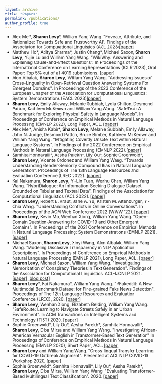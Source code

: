 ```yaml
---
layout: archive
title: "Papers"
permalink: /publications/
author_profile: true
---
```

- Alex Mei*, **Sharon Levy**\*, William Yang Wang. "Foveate, Attribute, and Rationalize: Towards Safe and Trustworthy AI". Findings of the Association for Computational Linguistics (ACL 2023)[[paper]](https://arxiv.org/abs/2212.09667)
- Matthew Ho\*, Aditya Sharma\*, Justin Chang\*, Michael Saxon, **Sharon Levy**, Yujie Lu and William Yang Wang. “WikiWhy: Answering and Explaining Cause-and-Effect Questions”. In Proceedings of the International Conference on Learning Representations (ICLR 2023), Oral Paper: Top 5% out of all 4019 submissions. [[paper]](https://arxiv.org/abs/2210.12152)
- Alon Albalak, **Sharon Levy**, William Yang Wang. "Addressing Issues of Cross-Linguality in Open-Retrieval Question Answering Systems For Emergent Domains". In Proceedings of the 2023 Conference of the European Chapter of the Association for Computational Linguistics: System Demonstrations (EACL 2023)[[paper]](https://arxiv.org/abs/2201.11153)
- **Sharon Levy**, Emily Allaway, Melanie Subbiah, Lydia Chilton, Desmond Patton, Kathleen McKeown and William Yang Wang. "SafeText:
A Benchmark for Exploring Physical Safety in Language Models". In Proceedings of Conference on Empirical Methods in Natural Language Processing (EMNLP 2022), Long Paper, ACL. [[paper]](https://aclanthology.org/2022.emnlp-main.154/)
- Alex Mei\*, Anisha Kabir\*, **Sharon Levy**, Melanie Subbiah, Emily Allaway, John N. Judge, Desmond Patton, Bruce Bimber, Kathleen McKeown and William Yang Wang. "Mitigating Covertly Unsafe Text within Natural Language Systems". In Findings of the 2022 Conference on Empirical Methods in Natural Language Processing (EMNLP 2022).[[paper]](https://aclanthology.org/2022.findings-emnlp.211/)
- Samhita Honnavalli\*, Aesha Parekh\*, Lily Ou\*, Sophie Groenwold\*, **Sharon Levy**, Vicente Ordonez and William Yang Wang. “Towards Understanding Gender-Seniority Compound Bias in Natural Language Generation”. Proceedings of The 13th Language Resources and Evaluation Conference (LREC 2022). [[paper]](https://aclanthology.org/2022.lrec-1.177/)
- Kai Nakamura, **Sharon Levy**, Yi-Lin Tuan, Wenhu Chen, William Yang Wang. “HybriDialogue: An Information-Seeking Dialogue Dataset Grounded on Tabular and Textual Data”. Findings of the Association for Computational Linguistics (ACL 2022). [[paper]](https://aclanthology.org/2022.findings-acl.41/)
- **Sharon Levy**, Robert E. Kraut, Jane A. Yu, Kristen M. Altenburger, Yi-Chia Wang. "Understanding Conflicts in Online Conversations". In Proceedings of the ACM Web Conference 2022 (WWW ’22). [[paper]](https://dl.acm.org/doi/10.1145/3485447.3512131)
- **Sharon Levy**, Kevin Mo, Wenhan Xiong, William Yang Wang. "Open-Domain Question-Answering for COVID-19 and Other Emergent Domains". In Proceedings of the 2021 Conference on Empirical Methods in Natural Language Processing: System Demonstrations (EMNLP 2021). [[paper]](https://aclanthology.org/2021.emnlp-demo.30/)
- Michael Saxon, **Sharon Levy**, Xinyi Wang, Alon Albalak, William Yang Wang. "Modeling Disclosive Transparency in NLP Application Descriptions". In Proceedings of Conference on Empirical Methods in Natural Language Processing (EMNLP 2021), Long Paper, ACL. [[paper]](https://aclanthology.org/2021.emnlp-main.153/)
- **Sharon Levy**, Michael Saxon, William Yang Wang. "Investigating Memorization of Conspiracy Theories in Text Generation". Findings of the Association for Computational Linguistics: ACL-IJCNLP 2021. [[paper]](https://aclanthology.org/2021.findings-acl.416/) [[blog post]](http://nlp.cs.ucsb.edu/blog/investigating-memorization-of-conspiracy-theories-in-text-generation.html)
- **Sharon Levy**\*, Kai Nakamura\*, William Yang Wang. "r/Fakeddit: A New Multimodal Benchmark Dataset for Fine-grained Fake News Detection". Proceedings of The 12th Language Resources and Evaluation Conference (LREC), 2020. [[paper]](https://www.aclweb.org/anthology/2020.lrec-1.755/)
- **Sharon Levy**, Wenhan Xiong, Elizabeth Belding, William Yang Wang. "SafeRoute: Learning to Navigate Streets Safely in an Urban Environment". In ACM Transactions on Intelligent Systems and Technology (TIST) 2020. [[paper]](https://dl.acm.org/doi/abs/10.1145/3402818)
- Sophie Groenwold\*, Lily Ou\*, Aesha Parekh\*, Samhita Honnavalli\*, **Sharon Levy**, Diba Mirza and William Yang Wang. "Investigating African-American Vernacular English in Transformer-Based Text Generation" In Proceedings of Conference on Empirical Methods in Natural Language Processing (EMNLP 2020), Short Paper, ACL. [[paper]](https://aclanthology.org/2020.emnlp-main.473/)
- **Sharon Levy** and William Yang Wang. "Cross-lingual Transfer Learning for COVID-19 Outbreak Alignment". Presented at ACL NLP COVID-19 Workshop 2020. [[paper]](https://aclanthology.org/2020.nlpcovid19-acl.15/)
- Sophie Groenwold\*, Samhita Honnavalli\*, Lily Ou\*, Aesha Parekh\*, **Sharon Levy**, Diba Mirza, William Yang Wang. "Evaluating Transformer-Based Multilingual Text Classification". 2020. [[paper]](https://arxiv.org/abs/2004.13939)
